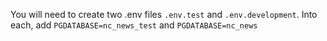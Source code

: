 You will need to create two .env files `.env.test` and `.env.development`. Into each, add `PGDATABASE=nc_news_test` and `PGDATABASE=nc_news`
